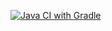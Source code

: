 [![Java CI with Gradle](https://github.com/halestormik/Selenide_v.2.0/actions/workflows/gradle.yml/badge.svg)](https://github.com/halestormik/Selenide_v.2.0/actions/workflows/gradle.yml)
